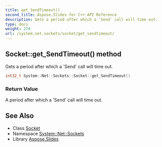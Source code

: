 ```yaml
---
title: get_SendTimeout()
second_title: Aspose.Slides for C++ API Reference
description: Gets a period after which a 'Send' call will time out.
type: docs
weight: 274
url: /system.net.sockets/socket/get_sendtimeout/
---
```

## Socket::get_SendTimeout() method


Gets a period after which a 'Send' call will time out.

```cpp
int32_t System::Net::Sockets::Socket::get_SendTimeout()
```


### Return Value

A period after which a 'Send' call will time out.

## See Also

* Class [Socket](../)
* Namespace [System::Net::Sockets](../../)
* Library [Aspose.Slides](../../../)